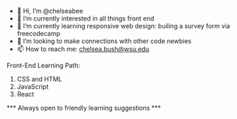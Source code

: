 - 👋 Hi, I’m @chelseabee
- 👀 I’m currently interested in all things front end 
- 🌱 I’m currently learning responsive web design: builing a survey form via freecodecamp
- 💞️ I’m looking to make connections with other code newbies
- 📫 How to reach me: chelsea.bush@wsu.edu


Front-End Learning Path:
1. CSS and HTML
2. JavaScript
3. React

*** Always open to friendly learning suggestions ***

<!---
chelseabee/chelseabee is a ✨ special ✨ repository because its `README.md` (this file) appears on your GitHub profile.
You can click the Preview link to take a look at your changes.
--->
